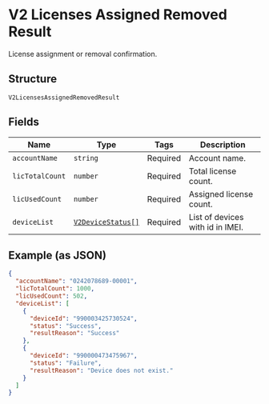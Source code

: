 
# V2 Licenses Assigned Removed Result

License assignment or removal confirmation.

## Structure

`V2LicensesAssignedRemovedResult`

## Fields

| Name | Type | Tags | Description |
|  --- | --- | --- | --- |
| `accountName` | `string` | Required | Account name. |
| `licTotalCount` | `number` | Required | Total license count. |
| `licUsedCount` | `number` | Required | Assigned license count. |
| `deviceList` | [`V2DeviceStatus[]`](../../doc/models/v2-device-status.md) | Required | List of devices with id in IMEI. |

## Example (as JSON)

```json
{
  "accountName": "0242078689-00001",
  "licTotalCount": 1000,
  "licUsedCount": 502,
  "deviceList": [
    {
      "deviceId": "990003425730524",
      "status": "Success",
      "resultReason": "Success"
    },
    {
      "deviceId": "990000473475967",
      "status": "Failure",
      "resultReason": "Device does not exist."
    }
  ]
}
```


